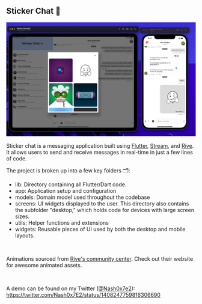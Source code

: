 ## Sticker Chat 💬

![Sticker Chat Cover Image](./screenshot/cover_image.png)

Sticker chat is a messaging application built using [Flutter](https://flutter.dev), [Stream](https://getstream.io), and [Rive](https://rive.app/). It allows users to send and receive messages in real-time in just a few lines of code.

The project is broken up into a few key folders 🗂:
- lib: Directory containing all Flutter/Dart code.
- app: Application setup and configuration
- models: Domain model used throughout the codebase
- screens: UI widgets displayed to the user. This directory also contains the subfolder "desktop," which holds code for devices with large screen sizes.
- utils: Helper functions and extensions
- widgets: Reusable pieces of UI used by both the desktop and mobile layouts.

<br/>

Animations sourced from [Rive's community center](https://rive.app/community/). Check out their website for awesome animated assets.

<br/>

A demo can be found on my Twitter ([@Nash0x7e2](https://twitter.com/Nash0x7E2)): https://twitter.com/Nash0x7E2/status/1408247759816306690 


